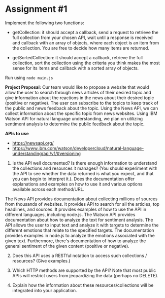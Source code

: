 # Assignment #1

Implement the following two functions:

- getCollection: it should accept a callback, send a request to retrieve the full collection from your chosen API, wait until a response is received and callback with an array of objects, where each object is an item from the collection.  You are free to decide how many items are returned.

- getSortedCollection: it should accept a callback, retrieve the full collection, sort the collection using the criteria you think makes the most sense for its items and callback with a sorted array of objects.

Run using `node main.js`

**Project Proposal:**
Our team would like to propose a website that would allow the user to search through news articles of their desired topic and give information about the reactions in the news about their desired topic (positive or negative). The user can subscribe to the topics to keep track of the public and news feedback about the topic. Using the News API, we can collect information about the specific topic from news websites. Using IBM Watson API for natural language understanding, we plan on utilizing sentiment analysis to determine the public feedback about the topic.

**APIs to use**
- https://newsapi.org/
- https://www.ibm.com/watson/developercloud/natural-language-understanding/api/v1/#versioning


1. Is the API well documented?
Is there enough information to understand the collections and resources it manages? (You should experiment with the API to see whether the data returned is what you expect, and that you can begin to interpret it.). Does the documentation offer explanations and examples on how to use it and various options available across each method/URL.

The News API provides documentation about collecting millions of sources from thousands of websites. It provides API to search for all the articles, top headlines, and sources. It provides examples of how to use the API in different languages, including node.js. The Watson API provides documentation about how to analyze the text for sentiment analysis. The API allows the user to input text and analyze it with targets to determine the different emotions that relate to the specified targets. The documentation provides examples in node.js to analyze the emotions associated with the given text. Furthermore, there's documentation of how to analyze the general sentiment of the given content (positive or negative).

2. Does this API uses a RESTful notation to access such collections / resources? (Give examples.)


3. Which HTTP methods are supported by the API? Note that most public APIs will restrict users from jeopardizing the data (perhaps no DELETE).

4. Explain how the information about these resources/collections will be integrated into your application.
